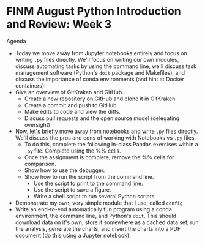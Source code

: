 FINM August Python Introduction and Review: Week 3
==================================================

Agenda

  - Today we move away from Jupyter notebooks entirely and focus on writing `.py` files directly. We'll focus on writing our own modules, discuss automating tasks by using the command line, we'll discuss task management software (Python's `doit` package and Makefiles), and discuss the importance of conda environments (and hint at Docker containers).
  - Give an overview of GitKraken and GitHub.
    - Create a new repository on GitHub and clone it in GitKraken.
    - Create a commit and push to GitHub
    - Make edits to code and view the diffs.
    - Discuss pull requests and the open source model (delegating oversight)
  - Now, let's briefly move away from notebooks and write `.py` files directly. We'll discuss the pros and cons of working with Notebooks vs `.py` files.
    - To do this, complete the following in-class Pandas exercises within a `.py` file. Complete using the %% cells.
    - Once the assignment is complete, remove the %% cells for comparison.
    - Show how to use the debugger.
    - Show how to run the script from the command line. 
      - Use the script to print to the command line.
      - Use the script to save a figure.
      - Write a shell script to run several Python scripts.
  - Demonstrate my own, very simple module that I use, called `config`
  - Write an end-to-end automatically fun program using a conda environment, the command line, and Python's `doit`. This should download data on it's own, store it somewhere as a cached data set, run the analysis, generate the charts, and insert the charts into a PDF document (do this using a Jupyter notebook).

      